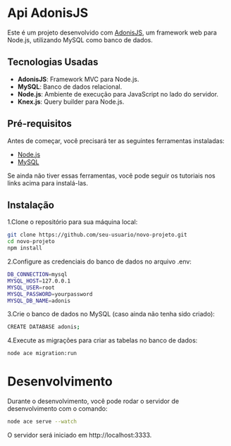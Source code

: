 # Api AdonisJS

Este é um projeto desenvolvido com [AdonisJS](https://adonisjs.com/), um framework web para Node.js, utilizando MySQL como banco de dados.

## Tecnologias Usadas

- **AdonisJS**: Framework MVC para Node.js.
- **MySQL**: Banco de dados relacional.
- **Node.js**: Ambiente de execução para JavaScript no lado do servidor.
- **Knex.js**: Query builder para Node.js.

## Pré-requisitos

Antes de começar, você precisará ter as seguintes ferramentas instaladas:

- [Node.js](https://nodejs.org/)
- [MySQL](https://www.mysql.com/)

Se ainda não tiver essas ferramentas, você pode seguir os tutoriais nos links acima para instalá-las.

## Instalação

1.Clone o repositório para sua máquina local:

```bash
git clone https://github.com/seu-usuario/novo-projeto.git
cd novo-projeto
npm install
```

2.Configure as credenciais do banco de dados no arquivo .env:
   
   ```bash
DB_CONNECTION=mysql
MYSQL_HOST=127.0.0.1
MYSQL_USER=root
MYSQL_PASSWORD=yourpassword
MYSQL_DB_NAME=adonis
  ```

3.Crie o banco de dados no MySQL (caso ainda não tenha sido criado):

   ```bash
CREATE DATABASE adonis;
   ```

4.Execute as migrações para criar as tabelas no banco de dados:

   ```bash
node ace migration:run
   ```

 # Desenvolvimento

 Durante o desenvolvimento, você pode rodar o servidor de desenvolvimento com o comando:

   ```bash
node ace serve --watch
   ```

O servidor será iniciado em http://localhost:3333.
